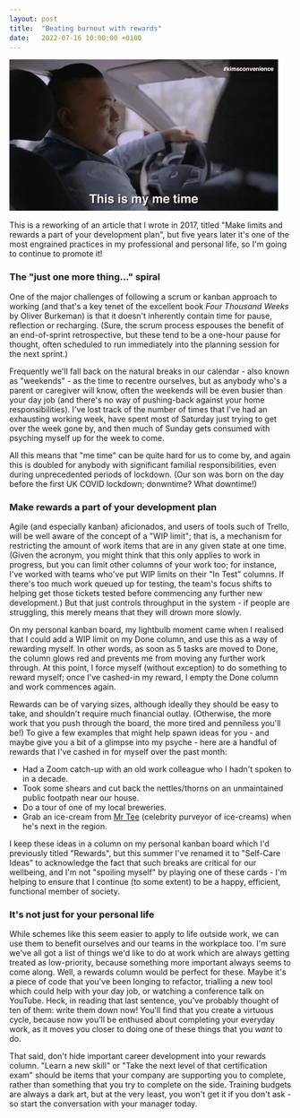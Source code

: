 ```yaml
---
layout: post
title:  "Beating burnout with rewards"
date:   2022-07-16 10:00:00 +0100
---
```


![Kim's Convenience - This is my me time.](/assets/img/my-me-time.gif)

This is a reworking of an article that I wrote in 2017, titled "Make limits and rewards a part of your development plan", but five years later it's one of the most engrained practices in my professional and personal life, so I'm going to continue to promote it!

### The "just one more thing..." spiral

One of the major challenges of following a scrum or kanban approach to working (and that's a key tenet of the excellent book _Four Thousand Weeks_ by Oliver Burkeman) is that it doesn't inherently contain time for pause, reflection or recharging. (Sure, the scrum process espouses the benefit of an end-of-sprint retrospective, but these tend to be a one-hour pause for thought, often scheduled to run immediately into the planning session for the next sprint.)

Frequently we'll fall back on the natural breaks in our calendar - also known as "weekends" - as the time to recentre ourselves, but as anybody who's a parent or caregiver will know, often the weekends will be even busier than your day job (and there's no way of pushing-back against your home responsibilities). I've lost track of the number of times that I've had an exhausting working week, have spent most of Saturday just trying to get over the week gone by, and then much of Sunday gets consumed with psyching myself up for the week to come.

All this means that "me time" can be quite hard for us to come by, and again this is doubled for anybody with significant familial responsibilities, even during unprecedented periods of lockdown. (Our son was born on the day before the first UK COVID lockdown; donwntime? What downtime!)

### Make rewards a part of your development plan

Agile (and especially kanban) aficionados, and users of tools such of Trello, will be well aware of the concept of a "WIP limit"; that is, a mechanism for restricting the amount of work items that are in any given state at one time. (Given the acronym, you might think that this only applies to work in progress, but you can limit other columns of your work too; for instance, I've worked with teams who've put WIP limits on their "In Test" columns. If there's too much work queued up for testing, the team's focus shifts to helping get those tickets tested before commencing any further new development.) But that just controls throughput in the system - if people are struggling, this merely means that they will drown more slowly.

On my personal kanban board, my lightbulb moment came when I realised that I could add a WIP limit on my Done column, and use this as a way of rewarding myself. In other words, as soon as 5 tasks are moved to Done, the column glows red and prevents me from moving any further work through. At this point, I force myself (without exception) to do something to reward myself; once I've cashed-in my reward, I empty the Done column and work commences again.

Rewards can be of varying sizes, although ideally they should be easy to take, and shouldn't require much financial outlay. (Otherwise, the more work that you push through the board, the more tired and penniless you'll be!) To give a few examples that might help spawn ideas for you - and maybe give you a bit of a glimpse into my psyche - here are a handful of rewards that I've cashed in for myself over the past month:

* Had a Zoom catch-up with an old work colleague who I hadn't spoken to in a decade.
* Took some shears and cut back the nettles/thorns on an unmaintained public footpath near our house.
* Do a tour of one of my local breweries.
* Grab an ice-cream from [Mr Tee](https://www.instagram.com/mrtee_official) (celebrity purveyor of ice-creams) when he's next in the region.

I keep these ideas in a column on my personal kanban board which I'd previously titled "Rewards", but this summer I've renamed it to "Self-Care Ideas" to acknowledge the fact that such breaks are critical for our wellbeing, and I'm not "spoiling myself" by playing one of these cards - I'm helping to ensure that I continue (to some extent) to be a happy, efficient, functional member of society. 

### It's not just for your personal life

While schemes like this seem easier to apply to life outside work, we can use them to benefit ourselves and our teams in the workplace too. I'm sure we've all got a list of things we'd like to do at work which are always getting treated as low-priority, because something more important always seems to come along. Well, a rewards column would be perfect for these. Maybe it's a piece of code that you've been longing to refactor, trialling a new tool which could help with your day job, or watching a conference talk on YouTube. Heck, in reading that last sentence, you've probably thought of ten of them: write them down now! You'll find that you create a virtuous cycle, because now you'll be enthused about completing your everyday work, as it moves you closer to doing one of these things that you _want_ to do.

That said, don't hide important career development into your rewards column. "Learn a new skill" or "Take the next level of that certification exam" should be items that your company are supporting you to complete, rather than something that you try to complete on the side. Training budgets are always a dark art, but at the very least, you won't get it if you don't ask - so start the conversation with your manager today.